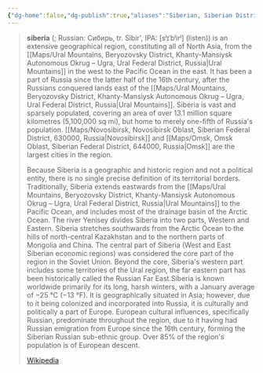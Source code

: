 ```yaml
---
{"dg-home":false,"dg-publish":true,"aliases":"Siberian, Siberian District, Siberia","locations":"siberian, siberia, Сибирь, Sibir'","tag":null,"date":null,"location":[65.2729258,95.48990318530036],"title":"Siberian Federal District","permalink":"/siberian-federal-district/","dgHomeLink":true,"dgPassFrontmatter":true}
---
```



> **siberia** (; Russian: Сибирь, tr. Sibir', IPA: [sʲɪˈbʲirʲ] (listen)) is an extensive geographical region, constituting all of North Asia, from the [[Maps/Ural Mountains, Beryozovsky District, Khanty-Mansiysk Autonomous Okrug – Ugra, Ural Federal District, Russia|Ural Mountains]] in the west to the Pacific Ocean in the east. It has been a part of Russia since the latter half of the 16th century, after the Russians conquered lands east of the [[Maps/Ural Mountains, Beryozovsky District, Khanty-Mansiysk Autonomous Okrug – Ugra, Ural Federal District, Russia|Ural Mountains]]. Siberia is vast and sparsely populated, covering an area of over 13.1 million square kilometres (5,100,000 sq mi), but home to merely one-fifth of Russia's population. [[Maps/Novosibirsk, Novosibirsk Oblast, Siberian Federal District, 630000, Russia|Novosibirsk]] and [[Maps/Omsk, Omsk Oblast, Siberian Federal District, 644000, Russia|Omsk]] are the largest cities in the region.
>
> Because Siberia is a geographic and historic region and not a political entity, there is no single precise definition of its territorial borders. Traditionally, Siberia extends eastwards from the [[Maps/Ural Mountains, Beryozovsky District, Khanty-Mansiysk Autonomous Okrug – Ugra, Ural Federal District, Russia|Ural Mountains]] to the Pacific Ocean, and includes most of the drainage basin of the Arctic Ocean. The river Yenisey divides Siberia into two parts, Western and Eastern. Siberia stretches southwards from the Arctic Ocean to the hills of north-central Kazakhstan and to the northern parts of Mongolia and China. The central part of Siberia (West and East Siberian economic regions) was considered the core part of the region in the Soviet Union. Beyond the core, Siberia's western part includes some territories of the Ural region, the far eastern part has been historically called the Russian Far East.Siberia is known worldwide primarily for its long, harsh winters, with a January average of −25 °C (−13 °F). It is geographically situated in Asia; however, due to it being colonized and incorporated into Russia, it is culturally and politically a part of Europe. European cultural influences, specifically Russian, predominate throughout the region, due to it having had Russian emigration from Europe since the 16th century, forming the Siberian Russian sub-ethnic group. Over 85% of the region's population is of European descent.
>
> [Wikipedia](https://en.wikipedia.org/wiki/Siberia)
